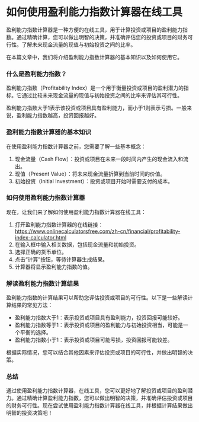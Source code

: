 如何使用盈利能力指数计算器在线工具
=================

盈利能力指数计算器是一种方便的在线工具，用于计算投资或项目的盈利能力指数。通过精确计算，您可以做出明智的决策，并准确评估您的投资或项目的财务可行性。了解未来现金流量的现值与初始投资之间的比率。

在本篇文章中，我们将介绍盈利能力指数计算器的基本知识以及如何使用它。

### 什么是盈利能力指数？

盈利能力指数（Profitability Index）是一个用于衡量投资或项目的盈利潜力的指标。它通过比较未来现金流量的现值与初始投资之间的比率来评估其可行性。

盈利能力指数大于1表示该投资或项目具有盈利能力，而小于1则表示亏损。一般来说，盈利能力指数越高，投资回报越好。

### 盈利能力指数计算器的基本知识

在使用盈利能力指数计算器之前，您需要了解一些基本概念：

1. 现金流量（Cash Flow）：投资或项目在未来一段时间内产生的现金流入和流出。
2. 现值（Present Value）：将未来现金流量折算到当前时间的价值。
3. 初始投资（Initial Investment）：投资或项目开始时需要支付的成本。

### 如何使用盈利能力指数计算器

现在，让我们来了解如何使用盈利能力指数计算器在线工具：

1. 打开盈利能力指数计算器的在线链接：<https://www.onlinecalculatorsfree.com/zh-cn/financial/profitability-index-calculator.html>
2. 在输入框中输入相关数据，包括现金流量和初始投资。
3. 选择正确的货币单位。
4. 点击“计算”按钮，等待计算器生成结果。
5. 计算器将显示盈利能力指数的值。

### 解读盈利能力指数计算结果

盈利能力指数的计算结果可以帮助您评估投资或项目的可行性。以下是一些解读计算结果的常见方法：

- 盈利能力指数大于1：表示投资或项目具有盈利能力，投资回报可能较好。
- 盈利能力指数等于1：表示投资或项目的盈利能力与初始投资相当，可能是一个平衡的选择。
- 盈利能力指数小于1：表示投资或项目可能亏损，投资回报可能较差。

根据实际情况，您可以结合其他因素来评估投资或项目的可行性，并做出明智的决策。

### 总结

通过使用盈利能力指数计算器，在线工具，您可以更好地了解投资或项目的盈利潜力。通过精确计算盈利能力指数，您可以做出明智的决策，并准确评估投资或项目的财务可行性。现在尝试使用盈利能力指数计算器在线工具，并根据计算结果做出明智的投资决策吧！
